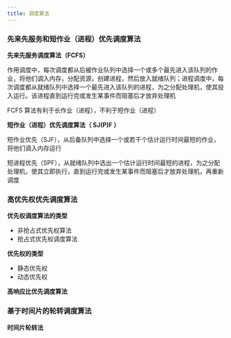 ```yaml
---
title: 调度算法
---
```


### 先来先服务和短作业（进程）优先调度算法

**先来先服务调度算法（FCFS）**

作用调度中，每次调度都从后被作业队列中选择一个或多个最先进入该队列的作业，将他们调入内存，分配资源，创建进程，然后放入就绪队列；进程调度中，每次调度都从就绪队列中选择一个最先进入该队列的进程，为之分配处理机，使其投入运行。该进程直到运行完或发生某事件而阻塞后才放弃处理机

FCFS 算法有利于长作业（进程），不利于短作业（进程）

**短作业（进程）优先调度算法（ SJ(P)F ）**

短作业优先（SJF），从后备队列中选择一个或若干个估计运行时间最短的作业，将他们调入内存运行

短进程优先（SPF），从就绪队列中选出一个估计运行时间最短的进程，为之分配处理机，使其立即执行，直到运行完或发生某事件而阻塞后才放弃处理机，再重新调度

### 高优先权优先调度算法

**优先权调度算法的类型**

- 非抢占式优先权算法
- 抢占式优先权调度算法

**优先权的类型**

- 静态优先权
- 动态优先权

**高响应比优先调度算法**

### 基于时间片的轮转调度算法

**时间片轮转法**

